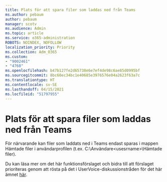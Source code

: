 ```yaml
---
title: Plats för att spara filer som laddas ned från Teams
ms.author: pebaum
author: pebaum
manager: scotv
ms.audience: Admin
ms.topic: article
ms.service: o365-administration
ROBOTS: NOINDEX, NOFOLLOW
localization_priority: Priority
ms.collection: Adm_O365
ms.custom:
- "9002461"
- "4768"
ms.openlocfilehash: b47b127fe2d65738e6e7ef4de98c6ae85d0995bf
ms.sourcegitcommit: 8bc60ec34bc1e40685e3976576e04a2623f63a7c
ms.translationtype: HT
ms.contentlocale: sv-SE
ms.lasthandoff: 04/15/2021
ms.locfileid: "51797955"
---
```

# <a name="save-location-for-files-downloaded-from-teams"></a>Plats för att spara filer som laddas ned från Teams

För närvarande kan filer som laddats ned i Teams endast sparas i mappen Hämtade filer i användarprofilen (t.ex. C:\Användare\<usesrname>\Hämtade filer).

Du kan läsa mer om det här funktionsförslaget och bidra till att förslaget prioriteras genom att rösta på det i UserVoice-diskussionstråden för det här ämnet [här](https://microsoftteams.uservoice.com/forums/555103-public/suggestions/18693262-have-the-download-function-of-files-allow-you-to-s).
